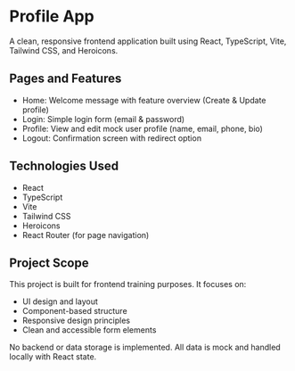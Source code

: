 # Profile App

A clean, responsive frontend application built using React, TypeScript, Vite, Tailwind CSS, and Heroicons.

## Pages and Features
- Home: Welcome message with feature overview (Create & Update profile)
- Login: Simple login form (email & password)
- Profile: View and edit mock user profile (name, email, phone, bio)
- Logout: Confirmation screen with redirect option

## Technologies Used
- React
- TypeScript
- Vite
- Tailwind CSS
- Heroicons
- React Router (for page navigation)

## Project Scope
This project is built for frontend training purposes. It focuses on:
- UI design and layout
- Component-based structure
- Responsive design principles
- Clean and accessible form elements

No backend or data storage is implemented. All data is mock and handled locally with React state.




